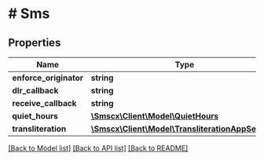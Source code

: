 # # Sms

## Properties

Name | Type | Description | Notes
------------ | ------------- | ------------- | -------------
**enforce_originator** | **string** |  |
**dlr_callback** | **string** |  |
**receive_callback** | **string** |  |
**quiet_hours** | [**\Smscx\Client\Model\QuietHours**](QuietHours.md) |  |
**transliteration** | [**\Smscx\Client\Model\TransliterationAppSettings**](TransliterationAppSettings.md) |  |

[[Back to Model list]](../../README.md#models) [[Back to API list]](../../README.md#endpoints) [[Back to README]](../../README.md)
